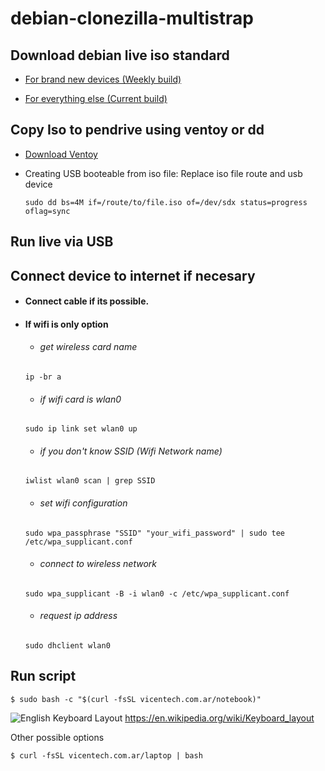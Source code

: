 # debian-clonezilla-multistrap

## Download debian live iso standard

- [For brand new devices (Weekly build)](https://cdimage.debian.org/cdimage/weekly-live-builds/amd64/iso-hybrid/debian-live-testing-amd64-standard.iso)

- [For everything else (Current build)](https://cdimage.debian.org/debian-cd/current-live/amd64/iso-hybrid/)

## Copy Iso to pendrive using ventoy or dd

- [Download Ventoy](https://www.ventoy.net/en/download.html)

- Creating USB booteable from iso file: Replace iso file route and usb device
  ```
  sudo dd bs=4M if=/route/to/file.iso of=/dev/sdx status=progress oflag=sync
  ```

## Run live via USB

## Connect device to internet if necesary

- #### Connect cable if its possible.

- #### If wifi is only option
  - ###### get wireless card name
  ```
  ip -br a
  ```
  - ###### if wifi card is wlan0
  ```
  sudo ip link set wlan0 up
  ```
  - ###### if you don't know SSID (Wifi Network name)
  ```
  iwlist wlan0 scan | grep SSID
  ```
  - ###### set wifi configuration
  ```
  sudo wpa_passphrase "SSID" "your_wifi_password" | sudo tee /etc/wpa_supplicant.conf
  ```
  - ###### connect to wireless network
  ```
  sudo wpa_supplicant -B -i wlan0 -c /etc/wpa_supplicant.conf
  ```
  - ###### request ip address
  ```
  sudo dhclient wlan0
  ```

## Run script
```
$ sudo bash -c "$(curl -fsSL vicentech.com.ar/notebook)"
```
<img title="English Keyboard Layout" src="https://en.wikipedia.org/wiki/Keyboard_layout#/media/File:Qwerty.svg"> https://en.wikipedia.org/wiki/Keyboard_layout

Other possible options

```
$ curl -fsSL vicentech.com.ar/laptop | bash
```
